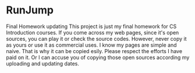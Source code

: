 # RunJump
Final Homework
updating
This project is just my final homework for CS Introduction courses. 
If you come across my web pages, since it's open sources, you can play it or check the source codes.
However, never copy it as yours or use it as commercial uses.
I know my pages are simple and naive.
That is why it can be copied esily.
Please respect the efforts I have paid on it.
Or I can accuse you of copying those open sources according my uploading and updating dates. 
